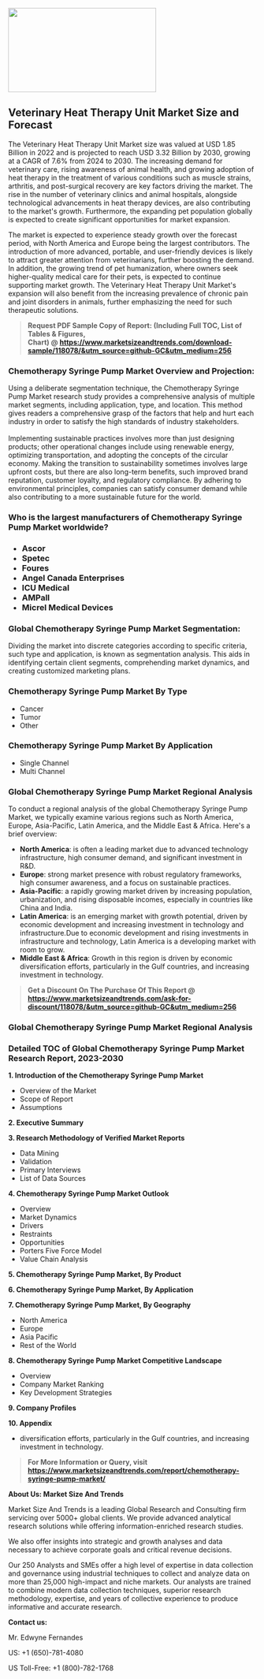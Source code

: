<p><img class="alignnone size-medium wp-image-20088" src="https://ffe5etoiles.com/wp-content/uploads/2024/12/MST1-300x171.png" alt="" width="300" height="171" /></p><h2>Veterinary Heat Therapy Unit Market Size and Forecast</h2><p>The Veterinary Heat Therapy Unit Market size was valued at USD 1.85 Billion in 2022 and is projected to reach USD 3.32 Billion by 2030, growing at a CAGR of 7.6% from 2024 to 2030. The increasing demand for veterinary care, rising awareness of animal health, and growing adoption of heat therapy in the treatment of various conditions such as muscle strains, arthritis, and post-surgical recovery are key factors driving the market. The rise in the number of veterinary clinics and animal hospitals, alongside technological advancements in heat therapy devices, are also contributing to the market's growth. Furthermore, the expanding pet population globally is expected to create significant opportunities for market expansion.</p><p>The market is expected to experience steady growth over the forecast period, with North America and Europe being the largest contributors. The introduction of more advanced, portable, and user-friendly devices is likely to attract greater attention from veterinarians, further boosting the demand. In addition, the growing trend of pet humanization, where owners seek higher-quality medical care for their pets, is expected to continue supporting market growth. The Veterinary Heat Therapy Unit Market's expansion will also benefit from the increasing prevalence of chronic pain and joint disorders in animals, further emphasizing the need for such therapeutic solutions.</p></p><blockquote id="" class=""><strong>Request PDF Sample Copy of Report: (Including Full TOC, List of Tables &amp; Figures, Chart)&nbsp;@&nbsp;<strong><a href="https://www.marketsizeandtrends.com/download-sample/118078/&utm_source=github-GC&utm_medium=256" target="_blank">https://www.marketsizeandtrends.com/download-sample/118078/&utm_source=github-GC&utm_medium=256</a></strong></strong></blockquote><h3 id="" class="">Chemotherapy Syringe Pump Market&nbsp;Overview and Projection:</h3><p id="" class="">Using a deliberate segmentation technique, the Chemotherapy Syringe Pump Market research study provides a comprehensive analysis of multiple market segments, including application, type, and location. This method gives readers a comprehensive grasp of the factors that help and hurt each industry in order to satisfy the high standards of industry stakeholders. <br /> <br />Implementing sustainable practices involves more than just designing products; other operational changes include using renewable energy, optimizing transportation, and adopting the concepts of the circular economy. Making the transition to sustainability sometimes involves large upfront costs, but there are also long-term benefits, such improved brand reputation, customer loyalty, and regulatory compliance. By adhering to environmental principles, companies can satisfy consumer demand while also contributing to a more sustainable future for the world.</p><h3 id="" class="">Who is the largest manufacturers of&nbsp;Chemotherapy Syringe Pump Market worldwide?</h3><h3 class=""><p><ul><li>Ascor </li><li> Spetec </li><li> Foures </li><li> Angel Canada Enterprises </li><li> ICU Medical </li><li> AMPall </li><li> Micrel Medical Devices</li></ul></p></h3><h3 id="" class="">Global&nbsp;Chemotherapy Syringe Pump Market Segmentation:</h3><p id="" class="">Dividing the market into discrete categories according to specific criteria, such type and application, is known as segmentation analysis. This aids in identifying certain client segments, comprehending market dynamics, and creating customized marketing plans.</p><h3 id="" class="">Chemotherapy Syringe Pump Market&nbsp;By Type</h3><p><p><ul><li>Cancer</li><li> Tumor</li><li> Other</p></li></ul></p></p><h3 id="" class="">Chemotherapy Syringe Pump Market&nbsp;By Application</h3><p class=""><p><ul><li>Single Channel</li><li> Multi Channel</li></ul></p></p><h3 id="" class="">Global Chemotherapy Syringe Pump Market Regional Analysis</h3><p id="" class="">To conduct a regional analysis of the global Chemotherapy Syringe Pump Market, we typically examine various regions such as North America, Europe, Asia-Pacific, Latin America, and the Middle East &amp; Africa. Here's a brief overview:</p><ul><li><strong>North America</strong>: is often a leading market due to advanced technology infrastructure, high consumer demand, and significant investment in R&amp;D.</li><li><strong>Europe</strong>: strong market presence with robust regulatory frameworks, high consumer awareness, and a focus on sustainable practices.</li><li><strong>Asia-Pacific</strong>: a rapidly growing market driven by increasing population, urbanization, and rising disposable incomes, especially in countries like China and India.</li><li><strong>Latin America</strong>: is an emerging market with growth potential, driven by economic development and increasing investment in technology and infrastructure.Due to economic development and rising investments in infrastructure and technology, Latin America is a developing market with room to grow.</li><li><strong>Middle East &amp; Africa</strong>: Growth in this region is driven by economic diversification efforts, particularly in the Gulf countries, and increasing investment in technology.</li></ul><blockquote id="" class=""><strong>Get a Discount On The Purchase Of This Report @ <strong><a href="https://www.marketsizeandtrends.com/ask-for-discount/118078/&utm_source=github-GC&utm_medium=256" target="_blank">https://www.marketsizeandtrends.com/ask-for-discount/118078/&utm_source=github-GC&utm_medium=256</a></strong></strong></blockquote><h3 id="" class="">Global Chemotherapy Syringe Pump Market Regional Analysis</h3><h3 id="" class="">Detailed TOC of Global Chemotherapy Syringe Pump Market Research Report, 2023-2030</h3><p id="" class=""><strong>1. Introduction of the Chemotherapy Syringe Pump Market</strong></p><ul><li>Overview of the Market</li><li>Scope of Report</li><li>Assumptions</li></ul><p id="" class=""><strong>2. Executive Summary</strong></p><p id="" class=""><strong>3. Research Methodology of Verified Market Reports</strong></p><ul><li>Data Mining</li><li>Validation</li><li>Primary Interviews</li><li>List of Data Sources</li></ul><p id="" class=""><strong>4. Chemotherapy Syringe Pump Market Outlook</strong></p><ul><li>Overview</li><li>Market Dynamics</li><li>Drivers</li><li>Restraints</li><li>Opportunities</li><li>Porters Five Force Model</li><li>Value Chain Analysis</li></ul><p id="" class=""><strong>5. Chemotherapy Syringe Pump Market, By Product</strong></p><p id="" class=""><strong>6. Chemotherapy Syringe Pump Market, By Application</strong></p><p id="" class=""><strong>7. Chemotherapy Syringe Pump Market, By Geography</strong></p><ul><li>North America</li><li>Europe</li><li>Asia Pacific</li><li>Rest of the World</li></ul><p id="" class=""><strong>8. Chemotherapy Syringe Pump Market Competitive Landscape</strong></p><ul><li>Overview</li><li>Company Market Ranking</li><li>Key Development Strategies</li></ul><p id="" class=""><strong>9. Company Profiles</strong></p><p id="" class=""><strong>10. Appendix</strong></p><ul><li>diversification efforts, particularly in the Gulf countries, and increasing investment in technology.</li></ul><blockquote id="" class=""><strong>For More Information or Query, visit <strong><strong><a href="https://www.marketsizeandtrends.com/report/chemotherapy-syringe-pump-market/" target="_blank">https://www.marketsizeandtrends.com/report/chemotherapy-syringe-pump-market/</a></strong></strong></strong></blockquote><p id="" class=""><strong>About Us: Market Size And Trends</strong></p><p id="" class="">Market Size And Trends is a leading Global Research and Consulting firm servicing over 5000+ global clients. We provide advanced analytical research solutions while offering information-enriched research studies.</p><p id="" class="">We also offer insights into strategic and growth analyses and data necessary to achieve corporate goals and critical revenue decisions.</p><p id="" class="">Our 250 Analysts and SMEs offer a high level of expertise in data collection and governance using industrial techniques to collect and analyze data on more than 25,000 high-impact and niche markets. Our analysts are trained to combine modern data collection techniques, superior research methodology, expertise, and years of collective experience to produce informative and accurate research.</p><p id="" class=""><strong>Contact us:</strong></p><p id="" class="">Mr. Edwyne Fernandes</p><p id="" class="">US: +1 (650)-781-4080</p><p id="" class="">US Toll-Free: +1 (800)-782-1768</p>
